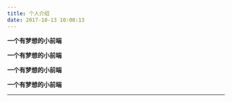 ```yaml
---
title: 个人介绍
date: 2017-10-13 10:08:13
---
```


**一个有梦想的小前端**

**一个有梦想的小前端**

**一个有梦想的小前端**

**一个有梦想的小前端**

* * *